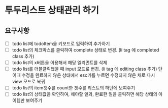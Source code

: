 # 투두리스트 상태관리 하기

## 요구사항
 - [ ] todo list에 todoItem을 키보드로 입력하여 추가하기
 - [ ] todo list의 체크박스를 클릭하여 complete 상태로 변경. (li tag 에 completed class 추가)
 - [ ] todo list의 x버튼을 이용해서 해당 엘리먼트를 삭제
 - [ ] todo list를 더블클릭했을 때 input 모드로 변경. (li tag 에 editing class 추가) 단 이때 수정을 완료하지 않은 상태에서 esc키를 누르면 수정되지 않은 채로 다시 view 모드로 복귀
 - [ ] todo list의 item갯수를 count한 갯수를 리스트의 하단에 보여주기
 - [ ] todo list의 상태값을 확인하여, 해야할 일과, 완료한 일을 클릭하면 해당 상태의 아이템만 보여주기
